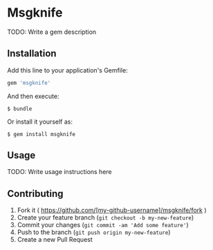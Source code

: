 # Msgknife

TODO: Write a gem description

## Installation

Add this line to your application's Gemfile:

```ruby
gem 'msgknife'
```

And then execute:

    $ bundle

Or install it yourself as:

    $ gem install msgknife

## Usage

TODO: Write usage instructions here

## Contributing

1. Fork it ( https://github.com/[my-github-username]/msgknife/fork )
2. Create your feature branch (`git checkout -b my-new-feature`)
3. Commit your changes (`git commit -am 'Add some feature'`)
4. Push to the branch (`git push origin my-new-feature`)
5. Create a new Pull Request
